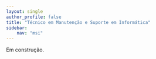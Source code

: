 ```yaml
---
layout: single
author_profile: false
title: "Técnico em Manutenção e Suporte em Informática"
sidebar:
    nav: "msi"
---
```


Em construção.


